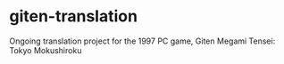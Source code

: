 # giten-translation
Ongoing translation project for the 1997 PC game, Giten Megami Tensei: Tokyo Mokushiroku
